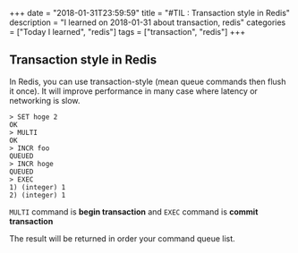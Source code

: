 +++
date = "2018-01-31T23:59:59"
title = "#TIL : Transaction style in Redis"
description = "I learned on 2018-01-31 about transaction, redis"
categories = ["Today I learned", "redis"]
tags = ["transaction", "redis"]
+++



## Transaction style in Redis

In Redis, you can use transaction-style (mean queue commands then flush it once). It will improve performance in many case where latency or networking is slow.

```
> SET hoge 2
OK
> MULTI
OK
> INCR foo
QUEUED
> INCR hoge
QUEUED
> EXEC
1) (integer) 1
2) (integer) 1
```

`MULTI` command is **begin transaction** and `EXEC` command is **commit transaction**

The result will be returned in order your command queue list.
